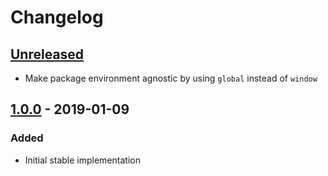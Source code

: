 # Changelog

## [Unreleased][]

- Make package environment agnostic by using `global` instead of `window`

## [1.0.0][] - 2019-01-09

### Added

- Initial stable implementation


[Unreleased]: https://github.com/niksy/element-within-viewport/compare/v1.0.0...HEAD
[1.0.0]: https://github.com/niksy/element-within-viewport/tree/v1.0.0

